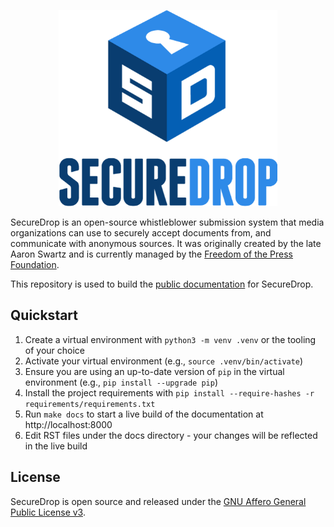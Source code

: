 <p align="center">
  <img src="/static/i/logo.png" width="350" height="314">
</p>

SecureDrop is an open-source whistleblower submission system that media organizations can use to securely accept documents from, and communicate with anonymous sources. It was originally created by the late Aaron Swartz and is currently managed by the [Freedom of the Press Foundation](https://freedom.press).

This repository is used to build the [public documentation](https://docs.securedrop.org/en/stable/) for SecureDrop.

## Quickstart

1. Create a virtual environment with `python3 -m venv .venv` or the tooling of your choice
2. Activate your virtual environment (e.g., `source .venv/bin/activate`)
3. Ensure you are using an up-to-date version of `pip` in the virtual environment (e.g., `pip install --upgrade pip`)
4. Install the project requirements with `pip install --require-hashes -r requirements/requirements.txt`
5. Run `make docs` to start a live build of the documentation at http://localhost:8000
6. Edit RST files under the docs directory - your changes will be reflected in the live build

## License

SecureDrop is open source and released under the [GNU Affero General Public License v3](/LICENSE).
